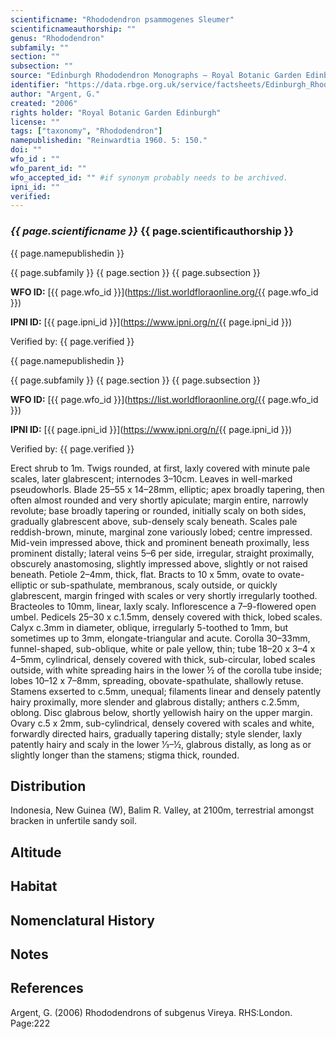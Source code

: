 ```yaml
---
scientificname: "Rhododendron psammogenes Sleumer"
scientificnameauthorship: ""
genus: "Rhododendron"
subfamily: ""
section: ""
subsection: ""
source: "Edinburgh Rhododendron Monographs – Royal Botanic Garden Edinburgh"
identifier: "https://data.rbge.org.uk/service/factsheets/Edinburgh_Rhododendron_Monographs.xhtml"
author: "Argent, G."
created: "2006"
rights holder: "Royal Botanic Garden Edinburgh"
license: ""
tags: ["taxonomy", "Rhododendron"]
namepublishedin: "Reinwardtia 1960. 5: 150."
doi: ""
wfo_id : ""
wfo_parent_id: ""
wfo_accepted_id: "" #if synonym probably needs to be archived.                      
ipni_id: ""
verified:
---
```

### _{{ page.scientificname }}_ {{ page.scientificauthorship }}
 {{ page.namepublishedin }}

{{ page.subfamily }} {{ page.section }} {{ page.subsection }}

**WFO ID:** [{{ page.wfo_id }}](https://list.worldfloraonline.org/{{ page.wfo_id }})

**IPNI ID:** [{{ page.ipni_id }}](https://www.ipni.org/n/{{ page.ipni_id }})

Verified by: {{ page.verified }}

 {{ page.namepublishedin }}

{{ page.subfamily }} {{ page.section }} {{ page.subsection }}

**WFO ID:** [{{ page.wfo_id }}](https://list.worldfloraonline.org/{{ page.wfo_id }})

**IPNI ID:** [{{ page.ipni_id }}](https://www.ipni.org/n/{{ page.ipni_id }})

Verified by: {{ page.verified }}



Erect shrub to 1m. Twigs rounded, at first, laxly covered with minute pale scales, later glabrescent; internodes 3–10cm. Leaves in well-marked pseudowhorls. Blade 25–55 x 14–28mm, elliptic; apex broadly tapering, then often almost rounded and very shortly apiculate; margin entire, narrowly revolute; base broadly tapering or rounded, initially scaly on both sides, gradually glabrescent above, sub-densely scaly beneath. Scales pale reddish-brown, minute, marginal zone variously lobed; centre impressed. Mid-vein impressed above, thick and prominent beneath proximally, less prominent distally; lateral veins 5–6 per side, irregular, straight proximally, obscurely anastomosing, slightly impressed above, slightly or not raised beneath. Petiole 2–4mm, thick, flat. Bracts to 10 x 5mm, ovate to ovate-elliptic or sub-spathulate, membranous, scaly outside, or quickly glabrescent, margin fringed with scales or very shortly irregularly toothed. Bracteoles to 10mm, linear, laxly scaly. Inflorescence a 7–9-flowered open umbel. Pedicels 25–30 x c.1.5mm, densely covered with thick, lobed scales. Calyx c.3mm in diameter, oblique, irregularly 5-toothed to 1mm, but sometimes up to 3mm, elongate-triangular and acute. Corolla 30–33mm, funnel-shaped, sub-oblique, white or pale yellow, thin; tube 18–20 x 3–4 x 4–5mm, cylindrical, densely covered with thick, sub-circular, lobed scales outside, with white spreading hairs in the lower ½ of the corolla tube inside; lobes 10–12 x 7–8mm, spreading, obovate-spathulate, shallowly retuse. Stamens exserted to c.5mm, unequal; filaments linear and densely patently hairy proximally, more slender and glabrous distally; anthers c.2.5mm, oblong. Disc glabrous below, shortly yellowish hairy on the upper margin. Ovary c.5 x 2mm, sub-cylindrical, densely covered with scales and white, forwardly directed hairs, gradually tapering distally; style slender, laxly patently hairy and scaly in the lower 1⁄3–½, glabrous distally, as long as or slightly longer than the stamens; stigma thick, rounded.

## Distribution
Indonesia, New Guinea (W), Balim R. Valley, at 2100m, terrestrial amongst bracken in unfertile sandy soil.

## Altitude


## Habitat


## Nomenclatural History

                       
## Notes


## References

Argent, G. (2006) Rhododendrons of subgenus Vireya. RHS:London. Page:222
